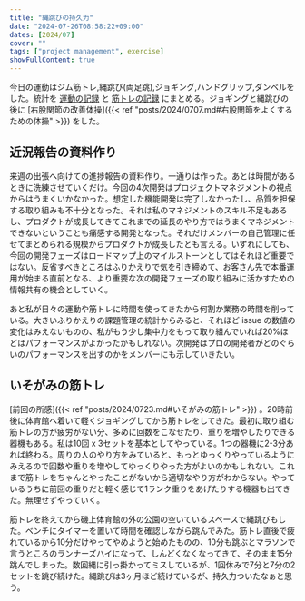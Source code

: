 ```yaml
---
title: "縄跳びの持久力"
date: "2024-07-26T08:58:22+09:00"
dates: [2024/07]
cover: ""
tags: ["project management", exercise]
showFullContent: true
---
```


今日の運動はジム筋トレ,縄跳び(両足跳),ジョギング,ハンドグリップ,ダンベルをした。統計を [運動の記録](https://docs.google.com/spreadsheets/d/1bg85QtM-LciUgey8I79uI7vW2PEwsP6TVdeIRVkACBg/edit?usp=sharing) と [筋トレの記録](https://docs.google.com/spreadsheets/d/1YV4fg0m7Enpyeqj0Il1vkIt55N7UsCWtoQZvpss7L-8/edit?usp=sharing) にまとめる。ジョギングと縄跳びの後に [右股関節の改善体操]({{< ref "posts/2024/0707.md#右股関節をよくするための体操" >}}) をした。

## 近況報告の資料作り

来週の出張へ向けての進捗報告の資料作り。一通りは作った。あとは時間があるときに洗練させていくだけ。今回の4次開発はプロジェクトマネジメントの視点からはうまくいかなかった。想定した機能開発は完了しなかったし、品質を担保する取り組みも不十分となった。それは私のマネジメントのスキル不足もあるし、プロダクトが成長してきてこれまでの延長のやり方ではうまくマネジメントできないということも痛感する開発となった。それだけメンバーの自己管理に任せてまとめられる規模からプロダクトが成長したとも言える。いずれにしても、今回の開発フェーズはロードマップ上のマイルストーンとしてはそれほど重要ではない。反省すべきところはふりかえりで気を引き締めて、お客さん先で本番運用が始まる直前となる、より重要な次の開発フェーズの取り組みに活かすための情報共有の機会としていく。

あと私が日々の運動や筋トレに時間を使ってきたから何割か業務の時間を削っている。大きいふりかえりの課題管理の統計からみると、それほど issue の数値の変化はみえないものの、私がもう少し集中力をもって取り組んでいれば20%ほどはパフォーマンスがよかったかもしれない。次開発はプロの開発者がどのぐらいのパフォーマンスを出すのかをメンバーにも示していきたい。

## いそがみの筋トレ

[前回の所感]({{< ref "posts/2024/0723.md#いそがみの筋トレ" >}}) 。20時前後に体育館へ着いて軽くジョギングしてから筋トレをしてきた。最初に取り組む筋トレの方が疲労がない分、多めに回数をこなせたり、重りを増やしたりできる器機もある。私は10回 x 3セットを基本としてやっている。1つの器機に2-3分あれば終わる。周りの人のやり方をみていると、もっとゆっくりやっているようにみえるので回数や重りを増やしてゆっくりやった方がよいのかもしれない。これまで筋トレをちゃんとやったことがないから適切なやり方がわからない。やっているうちに前回の重りだと軽く感じて1ランク重りをあげたりする機器も出てきた。無理せずやっていく。

筋トレを終えてから磯上体育館の外の公園の空いているスペースで縄跳びもした。ベンチにタイマーを置いて時間を確認しながら跳んでみた。筋トレ直後で疲れているから10分だけやってやめようと始めたものの、10分も跳ぶとマラソンで言うところのランナーズハイになって、しんどくなくなってきて、そのまま15分跳んでしまった。数回縄に引っ掛かってミスしているが、1回休みで7分と7分の2セットを跳び続けた。縄跳びは3ヶ月ほど続けているが、持久力ついたなぁと思う。
